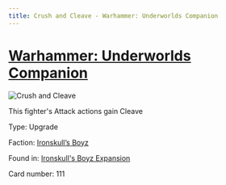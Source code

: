 ```yaml
---
title: Crush and Cleave - Warhammer: Underworlds Companion
---
```


# [Warhammer: Underworlds Companion](https://guidokessels.github.io/wh-underworlds)

  

![Crush and Cleave](https://warhammerunderworlds.com/wp-content/uploads/sites/6/2017/12/111_ENG-Crush-and-Cleave.png)

This fighter's Attack actions gain Cleave

Type: Upgrade

Faction: [Ironskull’s Boyz](https://guidokessels.github.io/wh-underworlds/factions/ironskulls-boyz)

Found in: [Ironskull's Boyz Expansion](https://guidokessels.github.io/wh-underworlds/locations/ironskulls-boyz-expansion)

Card number: 111
